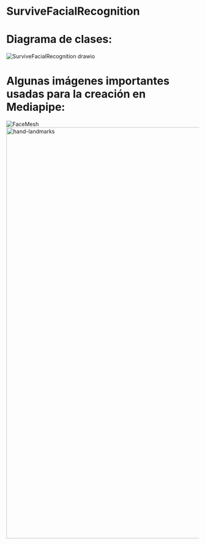 # SurviveFacialRecognition

# Diagrama de clases:
![SurviveFacialRecognition drawio](https://github.com/DELasso/SurviveFacialRecognition/assets/124312236/1bdf8842-75b9-473a-8441-909b606cb2c4)

# Algunas imágenes importantes usadas para la creación en Mediapipe:
![FaceMesh](https://github.com/DELasso/SurviveFacialRecognition/assets/124312236/567f7f54-ce5d-4344-812b-cd9357e1c49f)
<img width="1073" alt="hand-landmarks" src="https://github.com/DELasso/SurviveFacialRecognition/assets/124312236/7d36100a-f653-46e0-9405-5d07c0e2ce71">
